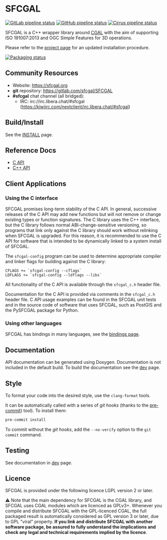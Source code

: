 # SFCGAL

[![GitLab pipeline status](https://gitlab.com/Oslandia/SFCGAL/badges/master/pipeline.svg)](https://gitlab.com/Oslandia/SFCGAL/-/commits/master)
[![GitHub pipeline status](https://github.com/Oslandia/SFCGAL_CI/actions/workflows/msys.yml/badge.svg)](https://github.com/Oslandia/SFCGAL_CI/actions?query=branch%3Amaster)
[![Cirrus pipeline status](https://api.cirrus-ci.com/github/Oslandia/SFCGAL_CI.svg)](http://cirrus-ci.com/github/Oslandia/SFCGAL_CI)

SFCGAL is a C++ wrapper library around [CGAL](http://www.cgal.org) with the aim of supporting ISO 191007:2013 and OGC Simple Features for 3D operations.

Please refer to the <a href="http://sfcgal.gitlab.io/SFCGAL">project page</a> for an updated installation procedure.

[![Packaging status](https://repology.org/badge/vertical-allrepos/sfcgal.svg)](https://repology.org/project/sfcgal/versions)

## Community Resources

* Website: https://sfcgal.org
* **git** repository: https://gitlab.com/sfcgal/SFCGAL
* **#sfcgal** chat channel (all bridged):
  * IRC: irc://irc.libera.chat/#sfcgal (https://kiwiirc.com/nextclient/irc.libera.chat/#sfcgal)

## Build/Install

See the [INSTALL](https://sfcgal.gitlab.io/SFCGAL/installation.html) page.

## Reference Docs

* [C API](https://sfcgal.gitlab.io/SFCGAL/doxygen/group__capi.html)
* [C++ API](https://sfcgal.gitlab.io/SFCGAL/doxygen/group__public__api.html)

## Client Applications

### Using the C interface

SFCGAL promises long-term stability of the C API. In general, successive releases
of the C API may add new functions but will not remove or change existing types
or function signatures. The C library uses the C++ interface, but the C library
follows normal ABI-change-sensitive versioning, so programs that link only
against the C library should work without relinking when SFCGAL is upgraded. For
this reason, it is recommended to use the C API for software that is intended
to be dynamically linked to a system install of SFCGAL.

The `sfcgal-config` program can be used to determine appropriate compiler and
linker flags for building against the C library:

    CFLAGS += `sfcgal-config --cflags`
    LDFLAGS += `sfcgal-config --ldflags --libs`

All functionality of the C API is available through the `sfcgal_c.h` header file.

Documentation for the C API is provided via comments in the `sfcgal_c.h` header
file. C API usage examples can be found in the SFCGAL unit tests and in the
source code of software that uses SFCGAL, such as PostGIS and the PySFCGAL package
for Python.

### Using other languages

SFCGAL has bindings in many languages, see the [bindings
page](https://sfcgal.gitlab.io/SFCGAL/dev.html).


## Documentation

API documentation can be generated using Doxygen. Documentation is not included
in the default build. To build the documentation see the [dev](https://sfcgal.gitlab.io/SFCGAL/dev.html) page.


## Style

To format your code into the desired style, use the `clang-format` tools.

It can be automatically called with a series of *git hooks* (thanks to the [pre-commit](https://pre-commit.com/)) tool). To install them:  

```bash
pre-commit install
```

To commit without the *git hooks*, add the `--no-verify` option to the `git commit` command.


## Testing

See documentation in [dev](https://sfcgal.gitlab.io/SFCGAL/dev.html) page.

## Licence

SFCGAL is provided under the following licence LGPL version 2 or later.

:warning: Note that the main dependency for SFCGAL is the CGAL library, and SFCGAL uses CGAL modules which are licenced as GPLv3+. Whenever you compile and distribute SFCGAL with the GPL-licenced CGAL, the full packaged result is automatically considered as GPL version 3 or later, due to GPL "viral" property. **If you link and distribute SFCGAL with another software package, be assured to fully understand the implications and check any legal and technical requirements implied by the licence**.
